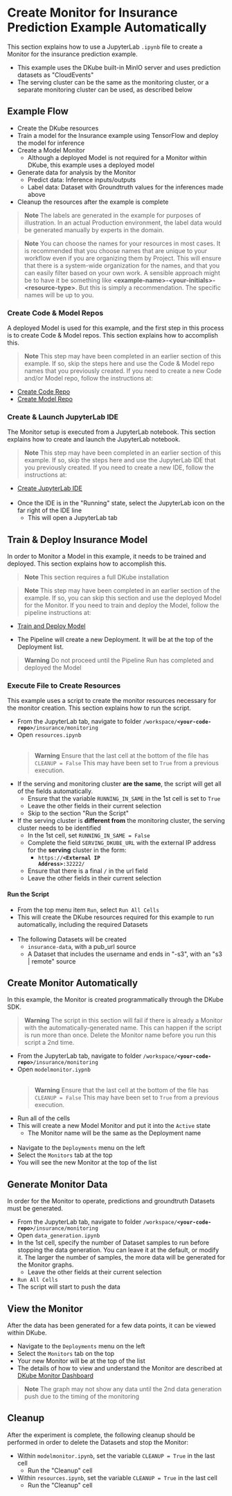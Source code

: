 # Create Monitor for Insurance Prediction Example Automatically

 This section explains how to use a JupyterLab `.ipynb` file to create a Monitor for the insurance prediction example.

 - This example uses the DKube built-in MinIO server and uses prediction datasets as "CloudEvents"
 - The serving cluster can be the same as the monitoring cluster, or a separate monitoring cluster can be used, as described below

## Example Flow
 - Create the DKube resources
 - Train a model for the Insurance example using TensorFlow and deploy the model for inference
 - Create a Model Monitor
   - Although a deployed Model is not required for a Monitor within DKube, this example uses a deployed model
 - Generate data for analysis by the Monitor
   - Predict data: Inference inputs/outputs
   - Label data:  Dataset with Groundtruth values for the inferences made above
 - Cleanup the resources after the example is complete

 > **Note** The labels are generated in the example for purposes of illustration.  In an actual Production environment, the label data would be generated manually by experts in the domain.

> **Note** You can choose the names for your resources in most cases.  It is recommended that you choose names that are unique to your workflow even if you are organizing them by Project.  This will ensure that there is a system-wide organization for the names, and that you can easily filter based on your own work.  A sensible approach might be to have it be something like **\<example-name\>-\<your-initials\>-\<resource-type\>**.  But this is simply a recommendation.  The specific names will be up to you.

### Create Code & Model Repos
 
 A deployed Model is used for this example, and the first step in this process is to create Code & Model repos.  This section explains how to accomplish this.

 > **Note** This step may have been completed in an earlier section of this example.  If so, skip the steps here and use the Code & Model repo names that you previously created.  If you need to create a new Code and/or Model repo, follow the instructions at:
 - [Create Code Repo](../readme.md#create-project)
 - [Create Model Repo](../readme.md#create-model-repo)

### Create & Launch JupyterLab IDE

 The Monitor setup is executed from a JupyterLab notebook.  This section explains how to create and launch the JupyterLab notebook.

 > **Note** This step may have been completed in an earlier section of this example.  If so, skip the steps here and use the JupyterLab IDE that you previously created.  If you need to create a new IDE, follow the instructions at:
 - [Create JupyterLab IDE](../readme.md#create-jupyterlab-ide) <br><br>
 - Once the IDE is in the "Running" state, select the JupyterLab icon on the far right of the IDE line
   - This will open a JupyterLab tab

## Train & Deploy Insurance Model
 
 In order to Monitor a Model in this example, it needs to be trained and deployed.  This section explains how to accomplish this.
 > **Note** This section requires a full DKube installation

 > **Note** This step may have been completed in an earlier section of the example.  If so, you can skip this section and use the deployed Model for the Monitor.  If you need to train and deploy the Model, follow the pipeline instructions at:
 - [Train and Deploy Model](../readme.md#create-kubeflow-pipeline)

 - The Pipeline will create a new Deployment.  It will be at the top of the Deployment list.
 
 > **Warning** Do not proceed until the Pipeline Run has completed and deployed the Model
 
### Execute File to Create Resources

 This example uses a script to create the monitor resources necessary for the monitor creation.  This section explains how to run the script.
 
 - From the JupyterLab tab, navigate to folder <code>/workspace/**\<your-code-repo\>**/insurance/monitoring</code>
 - Open `resources.ipynb` <br><br>
   > **Warning** Ensure that the last cell at the bottom of the file has `CLEANUP = False`  This may have been set to `True` from a previous execution.
 - If the serving and monitoring cluster **are the same**, the script will get all of the fields automatically.
   - Ensure that the variable `RUNNING_IN_SAME` in the 1st cell is set to `True`
   - Leave the other fields in their current selection
   - Skip to the section "Run the Script"
 - If the serving cluster is **different from** the monitoring cluster, the serving cluster needs to be identified
   - In the 1st cell, set `RUNNING_IN_SAME = False`
   - Complete the field `SERVING_DKUBE_URL` with the external IP address for the **serving** cluster in the form:
     - <code>https://**\<External IP Address\>**:32222/</code>
   - Ensure that there is a final `/` in the url field
   - Leave the other fields in their current selection
 #### Run the Script
 - From the top menu item `Run`, select `Run All Cells`
 - This will create the DKube resources required for this example to run automatically, including the required Datasets <br><br>
 - The following Datasets will be created
   - `insurance-data`, with a pub_url source
   - A Dataset that includes the username and ends in "-s3", with an "s3 | remote" source

## Create Monitor Automatically

 In this example, the Monitor is created programmatically through the DKube SDK. 
 
 > **Warning** The script in this section will fail if there is already a Monitor with the automatically-generated name.  This can happen if the script is run more than once.  Delete the Monitor name before you run this script a 2nd time.

 - From the JupyterLab tab, navigate to folder <code>/workspace/**\<your-code-repo\>**/insurance/monitoring</code>
 - Open `modelmonitor.iypnb` <br><br>
   > **Warning** Ensure that the last cell at the bottom of the file has `CLEANUP = False`  This may have been set to `True` from a previous execution.
  - Run all of the cells
 - This will create a new Model Monitor and put it into the `Active` state
   - The Monitor name will be the same as the Deployment name <br><br>
 - Navigate to the `Deployments` menu on the left
 - Select the `Monitors` tab at the top
 - You will see the new Monitor at the top of the list

## Generate Monitor Data

 In order for the Monitor to operate, predictions and groundtruth Datasets must be generated. 
 
 - From the JupyterLab tab, navigate to folder <code>/workspace/**\<your-code-repo\>**/insurance/monitoring</code>
 - Open `data_generation.ipynb`
 - In the 1st cell, specify the number of Dataset samples to run before stopping the data generation.  You can leave it at the default, or modify it.  The larger the number of samples, the more data will be generated for the Monitor graphs.
   - Leave the other fields at their current selection
 - `Run All Cells`
 - The script will start to push the data

## View the Monitor

 After the data has been generated for a few data points, it can be viewed within DKube.
 
 - Navigate to the `Deployments` menu on the left
 - Select the `Monitors` tab on the top
 - Your new Monitor will be at the top of the list
 - The details of how to view and understand the Monitor are described at [DKube Monitor Dashboard](https://dkube.io/monitor/monitor3_x/Monitor_Workflow.html#monitor-dashboard)
 > **Note** The graph may not show any data until the 2nd data generation push due to the timing of the monitoring

## Cleanup
 After the experiment is complete, the following cleanup should be performed in order to delete the Datasets and stop the Monitor:
 
 - Within `modelmonitor.ipynb`, set the variable `CLEANUP = True` in the last cell
   - Run the "Cleanup" cell
 - Within `resources.ipynb`, set the variable `CLEANUP = True` in the last cell
   - Run the "Cleanup" cell


